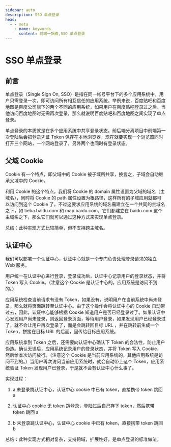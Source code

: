 ```yaml
---
sidebar: auto
description: SSO 单点登录
head:
  - - meta
    - name: keywords
      content: 前端一锅煮,SSO 单点登录
---
```


# SSO 单点登录

## 前言

单点登录（Single Sign On, SSO）是指在同一帐号平台下的多个应用系统中，用户只需登录一次，即可访问所有相互信任的应用系统。举例来说，百度贴吧和百度地图是百度公司旗下的两个不同的应用系统，如果用户在百度贴吧登录过之后，当他访问百度地图时无需再次登录，那么就说明百度贴吧和百度地图之间实现了单点登录。

单点登录的本质就是在多个应用系统中共享登录状态。前后端分离项目中前端第一次登陆后会把登录凭证 Token 保存在本地浏览器，现在就要实现一个浏览器同时打开三个网站，一个网站登录了，另外两个也同时有登录状态。

## 父域 Cookie

Cookie 有一个特点，即父域中的 Cookie 被子域所共享，换言之，子域会自动继承父域中的 Cookie。

利用 Cookie 的这个特点，我们将 Cookie 的 domain 属性设置为父域的域名（主域名），同时将 Cookie 的 path 属性设置为根路径，这样所有的子域应用就都可以访问到这个 Cookie 了。不过这要求应用系统的域名需建立在一个共同的主域名之下，如 tieba.baidu.com 和 map.baidu.com，它们都建立在 baidu.com 这个主域名之下，那么它们就可以通过这种方式来实现单点登录。

总结：此种实现方式比较简单，但不支持跨主域名。

## 认证中心

我们可以部署一个认证中心，认证中心就是一个专门负责处理登录请求的独立 Web 服务。

用户统一在认证中心进行登录，登录成功后，认证中心记录用户的登录状态，并将 Token 写入 Cookie。（注意这个 Cookie 是认证中心的，应用系统是访问不到的。）

应用系统检查当前请求有没有 Token，如果没有，说明用户在当前系统中尚未登录，那么就将页面跳转至认证中心。由于这个操作会将认证中心的 Cookie 自动带过去，因此，认证中心能够根据 Cookie 知道用户是否已经登录过了。如果认证中心发现用户尚未登录，则返回登录页面，等待用户登录，如果发现用户已经登录过了，就不会让用户再次登录了，而是会跳转回目标 URL ，并在跳转前生成一个 Token，拼接在目标 URL 的后面，回传给目标应用系统。

应用系统拿到 Token 之后，还需要向认证中心确认下 Token 的合法性，防止用户伪造。确认无误后，应用系统记录用户的登录状态，并将 Token 写入 Cookie，然后给本次访问放行。（注意这个 Cookie 是当前应用系统的，其他应用系统是访问不到的。）当用户再次访问当前应用系统时，就会自动带上这个 Token，应用系统验证 Token 发现用户已登录，于是就不会有认证中心什么事了。

实现过程：

1. a 未登录跳认证中心，认证中心 cookie 中已有 token，直接携带 token 跳回 a

2. 认证中心 cookie 无 token 跳登录，登陆过后自己存下 token，然后携带 token 跳回 a

3. b 未登录跳认证中心，认证中心 cookie 中已有 token，直接携带 token 跳回 b

总结：此种实现方式相对复杂，支持跨域，扩展性好，是单点登录的标准做法。
